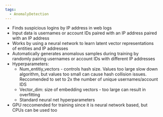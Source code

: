 ```yaml
---
tags:
  - AnomalyDetection
---
```

- Finds suspicious logins by IP address in web logs
- Input data is usernames or account IDs paired with an IP address paired with an IP address
- Works by using a neural network to learn latent vector representations of entities and IP addresses
- Automatically generates anomalous samples during training by randomly pairing usernames or account IDs with different IP addresses
- Hyperparameters:
	- Num_entitiy_vectors - controls hash size.  Values too large slow down algorithm, but values too small can cause hash collision issues.  Reccomended to set to 2x the number of unique usernames/account IDS
	- Vector_dim: size of embedding vectors - too large can result in overfitting
	- Standard neural net hyperparameters
- GPU reccomended for training since it is neural network based, but CPUs can be used too